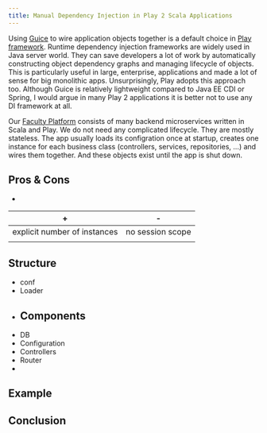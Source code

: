 ```yaml
---
title: Manual Dependency Injection in Play 2 Scala Applications
---
```


Using [Guice](https://github.com/google/guice) to wire application objects together is a default choice in [Play framework](https://www.playframework.com/). Runtime dependency injection frameworks are widely used in Java server world. They can save developers a lot of work by automatically constructing object dependency graphs and managing lifecycle of objects. This is particularly useful in large, enterprise, applications and made a lot of sense for big monolithic apps. Unsurprisingly, Play adopts this approach too. Although Guice is relatively lightweight compared to Java EE CDI or Spring, I would argue in many Play 2 applications it is better not to use any DI framework at all.

Our [Faculty Platform](https://faculty.ai/products-services/platform/) consists of many backend microservices written in Scala and Play. We do not need any complicated lifecycle. They are mostly stateless. The app usually loads its configration once at startup, creates one instance for each business class (controllers, services, repositories, ...) and wires them together. And these objects exist until the app is shut down.

## Pros & Cons

- 
| +                            | -                |
| ---------------------------- | ---------------- |
| explicit number of instances | no session scope |
|                              |                  |



## Structure

- conf
- Loader
- Components
    - 
- DB
- Configuration
- Controllers
- Router 
- 
## Example


## Conclusion
